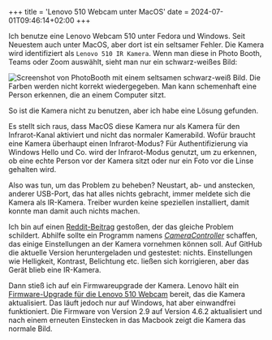 +++
title = 'Lenovo 510 Webcam unter MacOS'
date = 2024-07-01T09:46:14+02:00
+++

Ich benutze eine Lenovo Webcam 510 unter Fedora und Windows.
Seit Neuestem auch unter MacOS, aber dort ist ein seltsamer Fehler.
Die Kamera wird identifiziert als `Lenovo 510 IR Kamera`.
Wenn man diese in Photo Booth, Teams oder Zoom auswählt, sieht man nur ein schwarz-weißes Bild:

![Screenshot von PhotoBooth mit einem seltsamen schwarz-weiß Bild. Die Farben werden nicht korrekt wiedergegeben. Man kann schemenhaft eine Person erkennen, die an einem Computer sitzt.](../lenovo-510-ir-mode.png)

So ist die Kamera nicht zu benutzen, aber ich habe eine Lösung gefunden.

Es stellt sich raus, dass MacOS diese Kamera nur als Kamera für den Infrarot-Kanal aktiviert und nicht das normaler Kamerabild.
Wofür braucht eine Kamera überhaupt einen Infrarot-Modus?
Für Authentifizierung via Windows Hello und Co. wird der Infrarot-Modus genutzt, um zu erkennen, ob eine echte Person vor der Kamera sitzt oder nur ein Foto vor die Linse gehalten wird.

Also was tun, um das Problem zu beheben?
Neustart, ab- und anstecken, anderer USB-Port, das hat alles nichts gebracht, immer meldete sich die Kamera als IR-Kamera.
Treiber wurden keine speziellen installiert, damit konnte man damit auch nichts machen.

Ich bin auf einen [Reddit-Beitrag](https://old.reddit.com/r/MacOS/comments/10msyr4/lenovo_510_fhd_webcam_on_osx/) gestoßen, der das gleiche Problem schildert.
Abhilfe sollte ein Programm namens [_CameraController_](https://github.com/Itaybre/CameraController) schaffen, das einige Einstellungen an der Kamera vornehmen können soll.
Auf GitHub die aktuelle Version heruntergeladen und gestestet: nichts.
Einstellungen wie Helligkeit, Kontrast, Belichtung etc. ließen sich korrigieren, aber das Gerät blieb eine IR-Kamera.

Dann stieß ich auf ein Firmwareupgrade der Kamera. Lenovo hält ein [Firmware-Upgrade für die Lenovo 510 Webcam](https://support.lenovo.com/de/de/accessories/acc500235-lenovo-510-fhd-webcam-overview-and-service-parts) bereit, das die Kamera aktualisiert.
Das läuft jedoch nur auf Windows, hat aber einwandfrei funktioniert.
Die Firmware von Version 2.9 auf Version 4.6.2 aktualisiert und nach einem erneuten Einstecken in das Macbook zeigt die Kamera das normale Bild.

